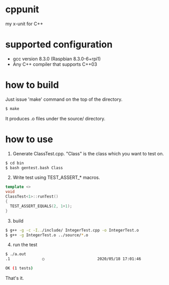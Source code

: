 # cppunit
my x-unit for C++

# supported configuration
- gcc version 8.3.0 (Raspbian 8.3.0-6+rpi1)
- Any C++ compiler that supports C++03

# how to build
Just issue 'make' command on the top of the directory.

```bash
$ make
```

It produces .o files under the source/ directory.

# how to use
1. Generate ClassTest.cpp. "Class" is the class which you want to test on.

```bash
$ cd bin
$ bash gentest.bash Class
```

2. Write test using TEST_ASSERT_* macros.

```c++
template <>
void
ClassTest<1>::runTest()
{
  TEST_ASSERT_EQUALS(2, 1+1);
}
```

3. build
```bash
$ g++ -g -c -I../include/ IntegerTest.cpp -o IntegerTest.o
$ g++ -g IntegerTest.o ../source/*.o
```

4. run the test
```bash
$ ./a.out
.1              ○                       2020/05/18 17:01:46

OK (1 tests)
```

That's it.
